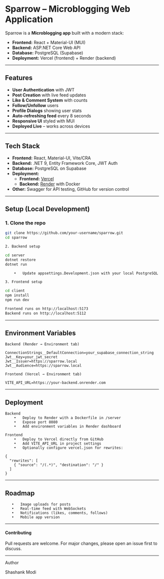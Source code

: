 # Sparrow – Microblogging Web Application

Sparrow is a **Microblogging app** built with a modern stack:  
- **Frontend:** React + Material-UI (MUI)  
- **Backend:** ASP.NET Core Web API  
- **Database:** PostgreSQL (Supabase)  
- **Deployment:** Vercel (frontend) + Render (backend)

---

##  Features
- **User Authentication** with JWT  
- **Post Creation** with live feed updates  
- **Like & Comment System** with counts  
- **Follow/Unfollow** users  
- **Profile Dialogs** showing user stats  
- **Auto-refreshing feed** every 8 seconds  
- **Responsive UI** styled with MUI  
- **Deployed Live** – works across devices

---

##  Tech Stack
- **Frontend:** React, Material-UI, Vite/CRA  
- **Backend:** .NET 9, Entity Framework Core, JWT Auth  
- **Database:** PostgreSQL on Supabase  
- **Deployment:**  
  - **Frontend:** [Vercel](https://vercel.com)  
  - **Backend:** [Render](https://render.com) with Docker  
- **Other:** Swagger for API testing, GitHub for version control

---

##  Setup (Local Development)

### 1. Clone the repo
```bash
git clone https://github.com/your-username/sparrow.git
cd sparrow

2. Backend setup

cd server
dotnet restore
dotnet run

	•	Update appsettings.Development.json with your local PostgreSQL connection string.

3. Frontend setup

cd client
npm install
npm run dev

Frontend runs on http://localhost:5173
Backend runs on http://localhost:5112

```
---

## Environment Variables
```
Backend (Render → Environment tab)

ConnectionStrings__DefaultConnection=your_supabase_connection_string
Jwt__Key=your_jwt_secret
Jwt__Issuer=https://sparrow.local
Jwt__Audience=https://sparrow.local

Frontend (Vercel → Environment tab)

VITE_API_URL=https://your-backend.onrender.com

```
---

## Deployment
```
Backend
	•	Deploy to Render with a Dockerfile in /server
	•	Expose port 8080
	•	Add environment variables in Render dashboard

Frontend
	•	Deploy to Vercel directly from GitHub
	•	Add VITE_API_URL in project settings
	•	Optionally configure vercel.json for rewrites:

{
  "rewrites": [
    { "source": "/(.*)", "destination": "/" }
  ]
}

```
---

## Roadmap
 ```
	•	Image uploads for posts
	•	Real-time feed with WebSockets
	•	Notifications (likes, comments, follows)
	•	Mobile app version
```
---

#### Contributing

Pull requests are welcome. For major changes, please open an issue first to discuss.

---

 Author

Shashank Modi
